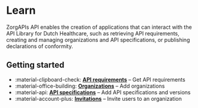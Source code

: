 ﻿# Learn

ZorgAPIs API enables the creation of applications that can interact with the API Library for Dutch Healthcare, such as
retrieving API requirements, creating and managing organizations and API specifications, or publishing declarations of
conformity.

## Getting started

<div class="grid cards" markdown>

- :material-clipboard-check: **[API requirements](./getting-api-requirements.md)** – Get API requirements
- :material-office-building: **[Organizations](./adding-an-organization.md)** – Add organizations
- :material-api: **[API specifications](./adding-an-api-specification.md)** – Add API specifications and versions
- :material-account-plus: **[Invitations](./inviting-a-user-to-an-organization.md)** – Invite users to an organization

</div>